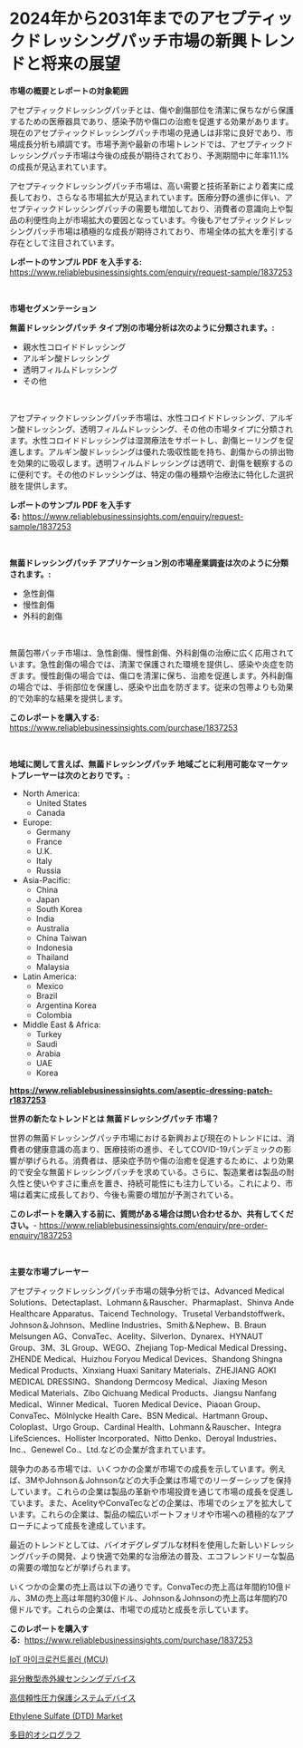 <p><h1>2024年から2031年までのアセプティックドレッシングパッチ市場の新興トレンドと将来の展望</h1></p><p><strong>市場の概要とレポートの対象範囲</strong></p>
<p><p>アセプティックドレッシングパッチとは、傷や創傷部位を清潔に保ちながら保護するための医療器具であり、感染予防や傷口の治癒を促進する効果があります。現在のアセプティックドレッシングパッチ市場の見通しは非常に良好であり、市場成長分析も順調です。市場予測や最新の市場トレンドでは、アセプティックドレッシングパッチ市場は今後の成長が期待されており、予測期間中に年率11.1%の成長が見込まれています。</p><p>アセプティックドレッシングパッチ市場は、高い需要と技術革新により着実に成長しており、さらなる市場拡大が見込まれています。医療分野の進歩に伴い、アセプティックドレッシングパッチの需要も増加しており、消費者の意識向上や製品の利便性向上が市場拡大の要因となっています。今後もアセプティックドレッシングパッチ市場は積極的な成長が期待されており、市場全体の拡大を牽引する存在として注目されています。</p></p>
<p><strong>レポートのサンプル PDF を入手する:</strong> <a href="https://www.reliablebusinessinsights.com/enquiry/request-sample/1837253">https://www.reliablebusinessinsights.com/enquiry/request-sample/1837253</a></p>
<p>&nbsp;</p>
<p><strong>市場セグメンテーション</strong></p>
<p><strong>無菌ドレッシングパッチ タイプ別の市場分析は次のように分類されます。:</strong></p>
<p><ul><li>親水性コロイドドレッシング</li><li>アルギン酸ドレッシング</li><li>透明フィルムドレッシング</li><li>その他</li></ul></p>
<p>&nbsp;</p>
<p><p>アセプティックドレッシングパッチ市場は、水性コロイドドレッシング、アルギン酸ドレッシング、透明フィルムドレッシング、その他の市場タイプに分類されます。水性コロイドドレッシングは湿潤療法をサポートし、創傷ヒーリングを促進します。アルギン酸ドレッシングは優れた吸収性能を持ち、創傷からの排出物を効果的に吸収します。透明フィルムドレッシングは透明で、創傷を観察するのに便利です。その他のドレッシングは、特定の傷の種類や治療法に特化した選択肢を提供します。</p></p>
<p><strong>レポートのサンプル PDF を入手する:</strong>&nbsp;<a href="https://www.reliablebusinessinsights.com/enquiry/request-sample/1837253">https://www.reliablebusinessinsights.com/enquiry/request-sample/1837253</a></p>
<p>&nbsp;</p>
<p><strong> 無菌ドレッシングパッチ アプリケーション別の市場産業調査は次のように分類されます。:</strong></p>
<p><ul><li>急性創傷</li><li>慢性創傷</li><li>外科的創傷</li></ul></p>
<p>&nbsp;</p>
<p><p>無菌包帯パッチ市場は、急性創傷、慢性創傷、外科創傷の治療に広く応用されています。急性創傷の場合では、清潔で保護された環境を提供し、感染や炎症を防ぎます。慢性創傷の場合では、傷口を清潔に保ち、治癒を促進します。外科創傷の場合では、手術部位を保護し、感染や出血を防ぎます。従来の包帯よりも効果的で効率的な結果を提供します。</p></p>
<p><strong>このレポートを購入する:</strong>&nbsp; <a href="https://www.reliablebusinessinsights.com/purchase/1837253">https://www.reliablebusinessinsights.com/purchase/1837253</a></p>
<p>&nbsp;</p>
<p><strong>地域に関して言えば、無菌ドレッシングパッチ 地域ごとに利用可能なマーケットプレーヤーは次のとおりです。:</strong></p>
<p><ul>
    <li>
        North America:
        <ul>
            <li>United States</li>
            <li>Canada</li>
        </ul>
    </li>
    <li>
        Europe:
        <ul>
            <li>Germany</li>
            <li>France</li>
            <li>U.K.</li>
            <li>Italy</li>
            <li>Russia</li>
        </ul>
    </li>
    <li>
        Asia-Pacific:
        <ul>
            <li>China</li>
            <li>Japan</li>
            <li>South Korea</li>
            <li>India</li>
            <li>Australia</li>
            <li>China Taiwan</li>
            <li>Indonesia</li>
            <li>Thailand</li>
            <li>Malaysia</li>
        </ul>
    </li>
    <li>
        Latin America:
        <ul>
            <li>Mexico</li>
            <li>Brazil</li>
            <li>Argentina Korea</li>
            <li>Colombia</li>
        </ul>
    </li>
    <li>
        Middle East & Africa:
        <ul>
            <li>Turkey</li>
            <li>Saudi</li>
            <li>Arabia</li>
            <li>UAE</li>
            <li>Korea</li>
        </ul>
    </li>
    </ul></p>
<p><strong><a href="https://www.reliablebusinessinsights.com/aseptic-dressing-patch-r1837253">https://www.reliablebusinessinsights.com/aseptic-dressing-patch-r1837253</a></strong>&nbsp;</p>
<p><strong>世界の新たなトレンドとは 無菌ドレッシングパッチ 市場？</strong></p>
<p><p>世界の無菌ドレッシングパッチ市場における新興および現在のトレンドには、消費者の健康意識の高まり、医療技術の進歩、そしてCOVID-19パンデミックの影響が挙げられる。消費者は、感染症予防や傷の治癒を促進するために、より効果的で安全な無菌ドレッシングパッチを求めている。さらに、製造業者は製品の耐久性と使いやすさに重点を置き、持続可能性にも注力している。これにより、市場は着実に成長しており、今後も需要の増加が予測されている。</p></p>
<p><strong>このレポートを購入する前に、質問がある場合は問い合わせるか、共有してください。</strong>- <a href="https://www.reliablebusinessinsights.com/enquiry/pre-order-enquiry/1837253">https://www.reliablebusinessinsights.com/enquiry/pre-order-enquiry/1837253</a></p>
<p>&nbsp;</p>
<p><strong>主要な市場プレーヤー</strong></p>
<p><p>アセプティックドレッシングパッチ市場の競争分析では、Advanced Medical Solutions、Detectaplast、Lohmann＆Rauscher、Pharmaplast、Shinva Ande Healthcare Apparatus、Taicend Technology、Trusetal Verbandstoffwerk、Johnson＆Johnson、Medline Industries、Smith＆Nephew、B. Braun Melsungen AG、ConvaTec、Acelity、Silverlon、Dynarex、HYNAUT Group、3M、3L Group、WEGO、Zhejiang Top-Medical Medical Dressing、ZHENDE Medical、Huizhou Foryou Medical Devices、Shandong Shingna Medical Products、Xinxiang Huaxi Sanitary Materials、ZHEJIANG AOKI MEDICAL DRESSING、Shandong Dermcosy Medical、Jiaxing Meson Medical Materials、Zibo Qichuang Medical Products、Jiangsu Nanfang Medical、Winner Medical、Tuoren Medical Device、Piaoan Group、ConvaTec、Mölnlycke Health Care、BSN Medical、Hartmann Group、Coloplast、Urgo Group、Cardinal Health、Lohmann＆Rauscher、Integra LifeSciences、Hollister Incorporated、Nitto Denko、Deroyal Industries、Inc.、Genewel Co.、Ltd.などの企業が含まれています。</p><p>競争力のある市場では、いくつかの企業が市場での成長を示しています。例えば、3MやJohnson＆Johnsonなどの大手企業は市場でのリーダーシップを保持しています。これらの企業は製品の革新や市場投資を通じて市場の成長を促進しています。また、AcelityやConvaTecなどの企業は、市場でのシェアを拡大しています。これらの企業は、製品の幅広いポートフォリオや市場への積極的なアプローチによって成長を達成しています。</p><p>最近のトレンドとしては、バイオデグレダブルな材料を使用した新しいドレッシングパッチの開発、より快適で効果的な治療法の普及、エコフレンドリーな製品の需要の増加などが挙げられます。</p><p>いくつかの企業の売上高は以下の通りです。ConvaTecの売上高は年間約10億ドル、3Mの売上高は年間約30億ドル、Johnson＆Johnsonの売上高は年間約70億ドルです。これらの企業は、市場での成功と成長を示しています。</p></p>
<p><strong>このレポートを購入する:</strong>&nbsp;&nbsp;<a href="https://www.reliablebusinessinsights.com/purchase/1837253">https://www.reliablebusinessinsights.com/purchase/1837253</a></p>
<p><p><a href="https://github.com/asratman/Market-Research-Report-List-1/blob/main/666921997634.md">IoT 마이크로컨트롤러 (MCU)</a></p><p><a href="https://github.com/KenyonJohns/Market-Research-Report-List-1/blob/main/1762572104129.md">非分散型赤外線センシングデバイス</a></p><p><a href="https://github.com/CieloStamm/Market-Research-Report-List-1/blob/main/7739599104128.md">高信頼性圧力保護システムデバイス</a></p><p><a href="https://github.com/markusgodoy/Market-Research-Report-List-3/blob/main/ethylene-sulfate-dtd-market.md">Ethylene Sulfate (DTD) Market</a></p><p><a href="https://medium.com/@jacksonmith1931/%E3%83%9E%E3%83%AB%E3%83%81%E3%83%91%E3%83%BC%E3%83%91%E3%82%B9%E3%82%AA%E3%82%B7%E3%83%AD%E3%82%B0%E3%83%A9%E3%83%95%E5%B8%82%E5%A0%B4-%E5%B8%82%E5%A0%B4cagr-%E5%B8%82%E5%A0%B4%E3%83%88%E3%83%AC%E3%83%B3%E3%83%89-%E6%88%90%E9%95%B7%E6%88%A6%E7%95%A5%E3%81%AB%E9%96%A2%E3%81%99%E3%82%8B%E6%B4%9E%E5%AF%9F-e2dfe2e5f8e1">多目的オシログラフ</a></p></p>